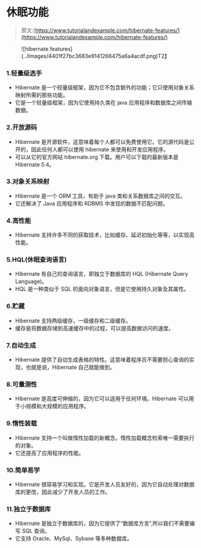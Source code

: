 # 休眠功能

> 原文:[https://www.tutorialandexample.com/hibernate-features/](https://www.tutorialandexample.com/hibernate-features/)

<figure class="wp-block-image">![hibernate features](../Images/4401f27bc3683e9141266475a6a4acdf.png)T2】</figure>

### 1.轻量级选手

*   Hibernate 是一个轻量级框架，因为它不包含额外的功能；它只使用对象关系映射所需的那些功能。
*   它是一个轻量级框架，因为它使用持久类在 java 应用程序和数据库之间传输数据。

### 2.开放源码

*   Hibernate 是开源软件，这意味着每个人都可以免费使用它。它的源代码是公开的，因此任何人都可以使用 hibernate 来使用和开发应用程序。
*   可以从它的官方网站 hibernate.org 下载。用户可以下载的最新版本是 Hibernate 5.4。

### 3.对象关系映射

*   Hibernate 是一个 ORM 工具，有助于 java 类和关系数据库之间的交互。
*   它还解决了 Java 应用程序和 RDBMS 中发现的数据不匹配问题。

### 4.高性能

*   Hibernate 支持许多不同的获取技术，比如缓存、延迟初始化等等，以实现高性能。

### 5.HQL(休眠查询语言)

*   Hibernate 有自己的查询语言，即独立于数据库的 HQL (Hibernate Query Language)。
*   HQL 是一种类似于 SQL 的面向对象语言，但是它使用持久对象及其属性。

### 6.贮藏

*   Hibernate 支持两级缓存，一级缓存和二级缓存。
*   缓存是将数据存储到高速缓存中的过程，可以提高数据访问的速度。

### 7.自动生成

*   Hibernate 提供了自动生成表格的特性。这意味着程序员不需要担心查询的实现，也就是说，Hibernate 自己就能做到。

### 8.可量测性

*   Hibernate 是高度可伸缩的，因为它可以适用于任何环境。Hibernate 可以用于小规模和大规模的应用程序。

### 9.惰性装载

*   Hibernate 支持一个叫做惰性加载的新概念。惰性加载概念检索唯一需要执行的对象。
*   它还提高了应用程序的性能。

### 10.简单易学

*   Hibernate 很容易学习和实现。它是开发人员友好的，因为它自动处理对数据库的更改，因此减少了开发人员的工作。

### 11.独立于数据库

*   Hibernate 是独立于数据库的，因为它提供了“数据库方言”,所以我们不需要编写 SQL 查询。
*   它支持 Oracle、MySql、Sybase 等多种数据库。